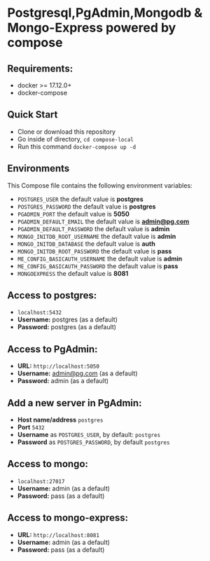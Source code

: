 # Postgresql,PgAdmin,Mongodb & Mongo-Express powered by compose


## Requirements:
* docker >= 17.12.0+
* docker-compose

## Quick Start
* Clone or download this repository
* Go inside of directory,  `cd compose-local`
* Run this command `docker-compose up -d`


## Environments
This Compose file contains the following environment variables:

* `POSTGRES_USER` the default value is **postgres**
* `POSTGRES_PASSWORD` the default value is **postgres**
* `PGADMIN_PORT` the default value is **5050**
* `PGADMIN_DEFAULT_EMAIL` the default value is **admin@pg.com**
* `PGADMIN_DEFAULT_PASSWORD` the default value is **admin**
* `MONGO_INITDB_ROOT_USERNAME` the default value is **admin**
* `MONGO_INITDB_DATABASE` the default value is **auth**
* `MONGO_INITDB_ROOT_PASSWORD` the default value is **pass**
* `ME_CONFIG_BASICAUTH_USERNAME` the default value is **admin**
* `ME_CONFIG_BASICAUTH_PASSWORD` the default value is **pass**
* `MONGOEXPRESS` the default value is **8081**

## Access to postgres: 
* `localhost:5432`
* **Username:** postgres (as a default)
* **Password:** postgres (as a default)

## Access to PgAdmin: 
* **URL:** `http://localhost:5050`
* **Username:** admin@pg.com (as a default)
* **Password:** admin (as a default)

## Add a new server in PgAdmin:
* **Host name/address** `postgres`
* **Port** `5432`
* **Username** as `POSTGRES_USER`, by default: `postgres`
* **Password** as `POSTGRES_PASSWORD`, by default `postgres`

## Access to mongo: 
* `localhost:27017`
* **Username:** admin (as a default)
* **Password:** pass (as a default)
## Access to mongo-express: 
* **URL:** `http://localhost:8081`
* **Username:** admin (as a default)
* **Password:** pass (as a default)


